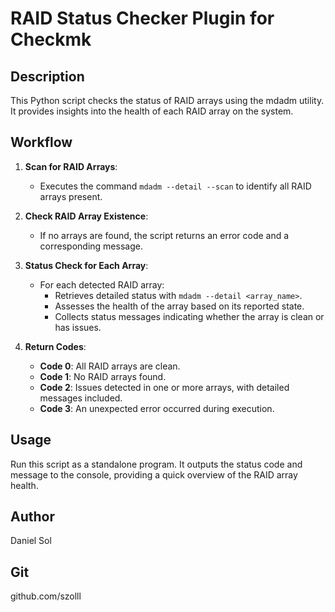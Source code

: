 # RAID Status Checker Plugin for Checkmk

## Description
This Python script checks the status of RAID arrays using the mdadm utility. It provides insights into the health of each RAID array on the system.

## Workflow
1. **Scan for RAID Arrays**:
   - Executes the command `mdadm --detail --scan` to identify all RAID arrays present.

2. **Check RAID Array Existence**:
   - If no arrays are found, the script returns an error code and a corresponding message.

3. **Status Check for Each Array**:
   - For each detected RAID array:
     - Retrieves detailed status with `mdadm --detail <array_name>`.
     - Assesses the health of the array based on its reported state.
     - Collects status messages indicating whether the array is clean or has issues.

4. **Return Codes**:
   - **Code 0**: All RAID arrays are clean.
   - **Code 1**: No RAID arrays found.
   - **Code 2**: Issues detected in one or more arrays, with detailed messages included.
   - **Code 3**: An unexpected error occurred during execution.

## Usage
Run this script as a standalone program. It outputs the status code and message to the console, providing a quick overview of the RAID array health.

## Author
Daniel Sol

## Git
github.com/szolll
